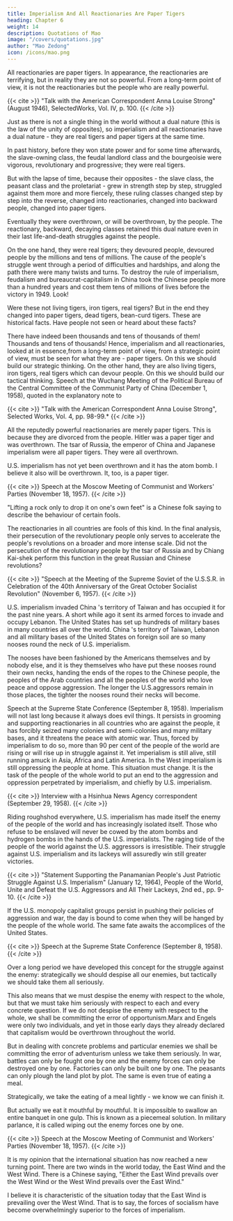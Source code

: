 ```yaml
---
title: Imperialism And All Reactionaries Are Paper Tigers
heading: Chapter 6
weight: 14
description: Quotations of Mao
image: "/covers/quotations.jpg"
author: "Mao Zedong"
icon: /icons/mao.png
---
```



All reactionaries are paper tigers. In appearance, the reactionaries are terrifying, but in reality they are not so powerful. From a long-term point of view, it is not the reactionaries but the people who are really powerful. 

{{< cite >}}
"Talk with the American Correspondent Anna Louise Strong" (August 1946), SelectedWorks, Vol. IV, p. 100.
{{< /cite >}}

Just as there is not a single thing in the world without a dual nature (this is the law of the unity of opposites), so imperialism and all reactionaries have a dual nature - they are real tigers and paper tigers at the same time. 

In past history, before they won state power and for some time afterwards, the slave-owning class, the feudal landlord class and the bourgeoisie were vigorous, revolutionary and progressive; they were real tigers. 

But with the lapse of time, because their opposites - the slave class, the peasant class and the proletariat - grew in strength step by step, struggled against them more and more fiercely, these ruling classes changed step by step into the reverse, changed into reactionaries, changed into backward people, changed into paper tigers. 

Eventually they were overthrown, or will be overthrown, by the people. The reactionary, backward, decaying classes retained this dual nature even in their last life-and-death struggles against the people. 

On the one hand, they were real tigers; they devoured people, devoured people by the millions and tens of millions. The cause of the people's struggle went through a period of difficulties and hardships, and along the path there were many twists and turns. To destroy the rule of imperialism, feudalism and bureaucrat-capitalism in China took the Chinese people more than a hundred years and cost them tens of millions of lives before the victory in 1949. Look!

Were these not living tigers, iron tigers, real tigers? But in the end they changed into paper tigers, dead tigers, bean-curd tigers. These are historical facts. Have people not seen or heard about these facts? 

There have indeed been thousands and tens of thousands of them! Thousands and tens of thousands! Hence, imperialism and all reactionaries, looked at in essence,from a long-term point of view, from a strategic point of view, must be seen for what they are - paper tigers. On this we should build our strategic thinking. On the other hand, they are also living tigers, iron tigers, real tigers
which can devour people. On this we should build our tactical thinking.
Speech at the Wuchang Meeting of the Political Bureau of the Central Committee of
the Communist Party of China (December 1, 1958), quoted in the explanatory note to

{{< cite >}}
"Talk with the American Correspondent Anna Louise Strong", Selected Works, Vol. 4, pp. 98-99.*
{{< /cite >}}


All the reputedly powerful reactionaries are merely paper tigers. This is because they are divorced from the people. Hitler was a paper tiger and was overthrown. The tsar of Russia, the emperor of China and Japanese imperialism were all paper tigers. They were all overthrown. 

U.S. imperialism has not yet been overthrown and it has the atom bomb. I believe it also will be overthrown. It, too, is a paper tiger.

{{< cite >}}
Speech at the Moscow Meeting of Communist and Workers' Parties (November 18, 1957).
{{< /cite >}}


"Lifting a rock only to drop it on one's own feet" is a Chinese folk saying to describe the behaviour of certain fools. 

The reactionaries in all countries are fools of this kind. In the final analysis, their persecution of the revolutionary people only serves to accelerate the people's revolutions on a broader and more intense scale. Did not the persecution of the revolutionary people by the tsar of Russia and by Chiang Kai-shek perform this function in the great Russian and Chinese revolutions?

{{< cite >}}
"Speech at the Meeting of the Supreme Soviet of the U.S.S.R. in Celebration of the 40th Anniversary of the Great October Socialist Revolution" (November 6, 1957). 
{{< /cite >}}


U.S. imperialism invaded China 's territory of Taiwan and has occupied it for the past nine years. A short while ago it sent its armed forces to invade and occupy Lebanon. The United States has set up hundreds of military bases in many countries all over the world. China 's territory of Taiwan, Lebanon and all military bases of the United States on foreign soil are so many nooses round the neck of U.S. imperialism. 

The nooses have been fashioned by the Americans themselves and by nobody else, and it is they themselves who have put these nooses round their own necks, handing the ends of the ropes to
the Chinese people, the peoples of the Arab countries and all the peoples of
the world who love peace and oppose aggression. The longer the U.S.aggressors remain in those places, the tighter the nooses round their necks will become.

Speech at the Supreme State Conference (September 8, 1958).
Imperialism will not last long because it always does evil things. It persists in
grooming and supporting reactionaries in all countries who are against the
people, it has forcibly seized many colonies and semi-colonies and many
military bases, and it threatens the peace with atomic war. Thus, forced by
imperialism to do so, more than 90 per cent of the people of the world are
rising or will rise up in struggle against it. Yet imperialism is still alive, still
running amuck in Asia, Africa and Latin America. In the West imperialism is
still oppressing the people at home. This situation must change. It is the task
of the people of the whole world to put an end to the aggression and
oppression perpetrated by imperialism, and chiefly by U.S. imperialism.

{{< cite >}}
Interview with a Hsinhua News Agency correspondent (September 29, 1958).
{{< /cite >}}

Riding roughshod everywhere, U.S. imperialism has made itself the enemy of the people of the world and has increasingly isolated itself. Those who refuse to be enslaved will never be cowed by the atom bombs and hydrogen bombs in the hands of the U.S. imperialists. The raging tide of the people of the world against the U.S. aggressors is irresistible. Their struggle against U.S. imperialism and its lackeys will assuredly win still greater victories.

{{< cite >}}
"Statement Supporting the Panamanian People's Just Patriotic Struggle Against U.S. Imperialism" (January 12, 1964), People of the World, Unite and Defeat the U.S. Aggressors and All Their Lackeys, 2nd ed., pp. 9-10. 
{{< /cite >}}

If the U.S. monopoly capitalist groups persist in pushing their policies of aggression and war, the day is bound to come when they will be hanged by the people of the whole world. The same fate awaits the accomplices of the United States.

{{< cite >}}
Speech at the Supreme State Conference (September 8, 1958).
{{< /cite >}}

Over a long period we have developed this concept for the struggle against the enemy: strategically we should despise all our enemies, but tactically we should take them all seriously. 

This also means that we must despise the enemy with respect to the whole, but that we must take him seriously with respect to each and every concrete question. If we do not despise the enemy with respect to the whole, we shall be committing the error of opportunism.Marx and Engels were only two individuals, and yet in those early days they already declared that capitalism would be overthrown throughout the world.

But in dealing with concrete problems and particular enemies we shall be committing the error of adventurism unless we take them seriously. In war, battles can only be fought one by one and the enemy forces can only be destroyed one by one. Factories can only be built one by one. The peasants can only plough the land plot by plot. The same is even true of eating a meal.

Strategically, we take the eating of a meal lightly - we know we can finish it.

But actually we eat it mouthful by mouthful. It is impossible to swallow an entire banquet in one gulp. This is known as a piecemeal solution. In military parlance, it is called wiping out the enemy forces one by one.

{{< cite >}}
Speech at the Moscow Meeting of Communist and Workers' Parties (November 18, 1957).
{{< /cite >}}

It is my opinion that the international situation has now reached a new turning point. There are two winds in the world today, the East Wind and the West Wind. There is a Chinese saying, "Either the East Wind prevails over the West Wind or the West Wind prevails over the East Wind." 

I believe it is characteristic of the situation today that the East Wind is prevailing over the West Wind. That is to say, the forces of socialism have become
overwhelmingly superior to the forces of imperialism.

